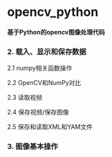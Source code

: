 # opencv_python
**基于Python的opencv图像处理代码**

  
### 2. 载入、显示和保存数据  
  
  2.1 numpy相关函数操作  
  
  2.2 OpenCV和NumPy对比
  
  2.3 读取视频
  
  2.4 保存视频/保存图像
  
  2.5 保存和读取XML和YAM文件
  
### 3. 图像基本操作
